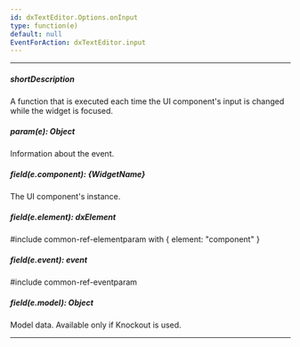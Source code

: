 ```yaml
---
id: dxTextEditor.Options.onInput
type: function(e)
default: null
EventForAction: dxTextEditor.input
---
```

---
##### shortDescription
A function that is executed each time the UI component's input is changed while the widget is focused.

##### param(e): Object
Information about the event.

##### field(e.component): {WidgetName}
The UI component's instance.

##### field(e.element): dxElement
#include common-ref-elementparam with { element: "component" }

##### field(e.event): event
#include common-ref-eventparam

##### field(e.model): Object
Model data. Available only if Knockout is used.

---
